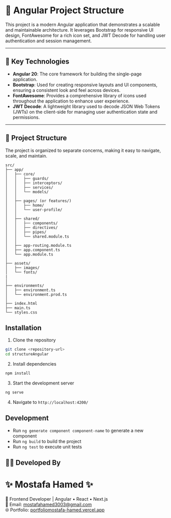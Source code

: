 # 🧠 Angular Project Structure

This project is a modern Angular application that demonstrates a scalable and maintainable architecture. It leverages Bootstrap for responsive UI design, FontAwesome for a rich icon set, and JWT Decode for handling user authentication and session management.

---

## 🚀 Key Technologies

-   **Angular 20**: The core framework for building the single-page application.
-   **Bootstrap**: Used for creating responsive layouts and UI components, ensuring a consistent look and feel across devices.
-   **FontAwesome**: Provides a comprehensive library of icons used throughout the application to enhance user experience.
-   **JWT Decode**: A lightweight library used to decode JSON Web Tokens (JWTs) on the client-side for managing user authentication state and permissions.

---

## 📁 Project Structure

The project is organized to separate concerns, making it easy to navigate, scale, and maintain.

```
src/
├── app/
│   ├── core/
│   │   ├── guards/
│   │   ├── interceptors/
│   │   ├── services/
│   │   └── models/
│   │
│   ├── pages/ (or features/)
│   │   ├── home/
│   │   └── user-profile/
│   │
│   ├── shared/
│   │   ├── components/
│   │   ├── directives/
│   │   ├── pipes/
│   │   └── shared.module.ts
│   │
│   ├── app-routing.module.ts
│   ├── app.component.ts
│   └── app.module.ts
│
├── assets/
│   ├── images/
│   └── fonts/
|
│
├── environments/
│   ├── environment.ts
│   └── environment.prod.ts
│
├── index.html
├── main.ts
└── styles.css
```


## Installation

1. Clone the repository
```bash
git clone <repository-url>
cd structureAngular
```

2. Install dependencies
```bash
npm install
```

3. Start the development server
```bash
ng serve
```

4. Navigate to `http://localhost:4200/`

## Development

- Run `ng generate component component-name` to generate a new component
- Run `ng build` to build the project
- Run `ng test` to execute unit tests

## 👨‍💻 Developed By

# ✨ Mostafa Hamed ✨

🚀 Frontend Developer | Angular • React • Next.js  
📧 Email: [mostafahamed3003@gmail.com](mailto:mostafahamed3003@gmail.com)  
🌐 Portfolio: [portfoliomostafa-hamed.vercel.app](https://portfoliomostafa-hamed.vercel.app/)  

